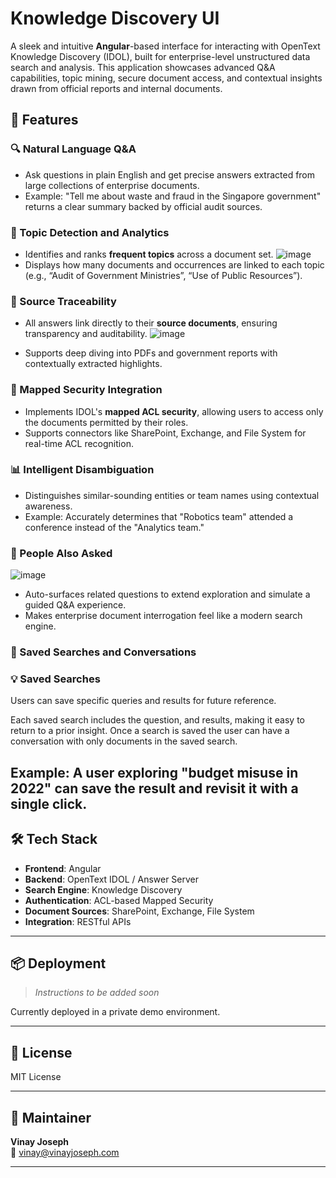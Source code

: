 # Knowledge Discovery UI

A sleek and intuitive **Angular**-based interface for interacting with OpenText Knowledge Discovery (IDOL), built for enterprise-level unstructured data search and analysis. This application showcases advanced Q&A capabilities, topic mining, secure document access, and contextual insights drawn from official reports and internal documents.

## 🚀 Features

### 🔍 Natural Language Q&A
- Ask questions in plain English and get precise answers extracted from large collections of enterprise documents.
- Example: "Tell me about waste and fraud in the Singapore government" returns a clear summary backed by official audit sources.

### 🧠 Topic Detection and Analytics
- Identifies and ranks **frequent topics** across a document set.
![image](https://github.com/user-attachments/assets/28e59ab2-26a1-4044-8d58-ba14dc0670c0)
- Displays how many documents and occurrences are linked to each topic (e.g., “Audit of Government Ministries”, “Use of Public Resources”).

### 🧾 Source Traceability
- All answers link directly to their **source documents**, ensuring transparency and auditability.
  ![image](https://github.com/user-attachments/assets/507b24a7-be43-454e-a220-f2f058d4840d)

- Supports deep diving into PDFs and government reports with contextually extracted highlights.

### 🔐 Mapped Security Integration
- Implements IDOL's **mapped ACL security**, allowing users to access only the documents permitted by their roles.
- Supports connectors like SharePoint, Exchange, and File System for real-time ACL recognition.

### 📊 Intelligent Disambiguation
- Distinguishes similar-sounding entities or team names using contextual awareness.
- Example: Accurately determines that "Robotics team" attended a conference instead of the "Analytics team."

### 🤖 People Also Asked

![image](https://github.com/user-attachments/assets/f2c0f475-25b2-48c3-9c25-c58f729853e9)

- Auto-surfaces related questions to extend exploration and simulate a guided Q&A experience.
- Makes enterprise document interrogation feel like a modern search engine.

### 💾 Saved Searches and Conversations
### 💡 Saved Searches
Users can save specific queries and results for future reference.

Each saved search includes the question, and results, making it easy to return to a prior insight. Once a search is saved the user can have a conversation with only documents in the saved search.

Example: A user exploring "budget misuse in 2022" can save the result and revisit it with a single click.
---

## 🛠️ Tech Stack

- **Frontend**: Angular
- **Backend**: OpenText IDOL / Answer Server
- **Search Engine**: Knowledge Discovery
- **Authentication**: ACL-based Mapped Security
- **Document Sources**: SharePoint, Exchange, File System
- **Integration**: RESTful APIs


---

## 📦 Deployment

> _Instructions to be added soon_

Currently deployed in a private demo environment.

---

## 📄 License

MIT License

---

## 👤 Maintainer

**Vinay Joseph**  
📧 vinay@vinayjoseph.com

---
